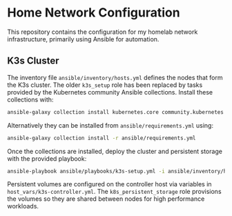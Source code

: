 # Home Network Configuration

This repository contains the configuration for my homelab network infrastructure, primarily using Ansible for automation.

## K3s Cluster

The inventory file `ansible/inventory/hosts.yml` defines the nodes that form the
K3s cluster. The older `k3s_setup` role has been replaced by tasks provided by
the Kubernetes community Ansible collections. Install these collections with:

```bash
ansible-galaxy collection install kubernetes.core community.kubernetes
```

Alternatively they can be installed from `ansible/requirements.yml` using:

```bash
ansible-galaxy collection install -r ansible/requirements.yml
```

Once the collections are installed, deploy the cluster and persistent storage
with the provided playbook:

```bash
ansible-playbook ansible/playbooks/k3s-setup.yml -i ansible/inventory/hosts.yml
```

Persistent volumes are configured on the controller host via variables in
`host_vars/k3s-controller.yml`. The `k8s_persistent_storage` role provisions the
volumes so they are shared between nodes for high performance workloads.
